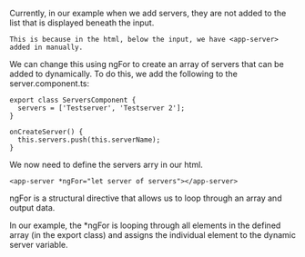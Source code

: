 Currently, in our example when we add servers, they are not added to the list that is displayed beneath the input.

    This is because in the html, below the input, we have <app-server> added in manually.

We can change this using ngFor to create an array of servers that can be added to dynamically. To do this, we add the following to the server.component.ts:

    export class ServersComponent {
      servers = ['Testserver', 'Testserver 2'];
    }
    
    onCreateServer() {
      this.servers.push(this.serverName);
    }

We now need to define the servers arry in our html.

    <app-server *ngFor="let server of servers"></app-server>

ngFor is a structural directive that allows us to loop through an array and output data.

In our example, the *ngFor is looping through all elements in the defined array (in the export class) and assigns the individual element to the dynamic server variable.

